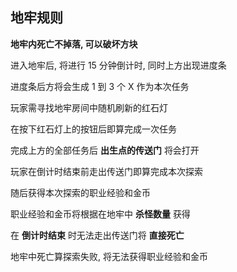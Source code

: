 ## 地牢规则

**地牢内死亡不掉落, 可以破坏方块**

进入地牢后, 将进行 15 分钟倒计时, 同时上方出现进度条

进度条后方将会生成 1 到 3 个 X 作为本次任务

玩家需寻找地牢房间中随机刷新的红石灯

在按下红石灯上的按钮后即算完成一次任务

完成上方的全部任务后 **出生点的传送门** 将会打开

玩家在倒计时结束前走出传送门即算完成本次探索

随后获得本次探索的职业经验和金币

职业经验和金币将根据在地牢中 **杀怪数量** 获得

在 **倒计时结束** 时无法走出传送门将 **直接死亡**

地牢中死亡算探索失败, 将无法获得职业经验和金币